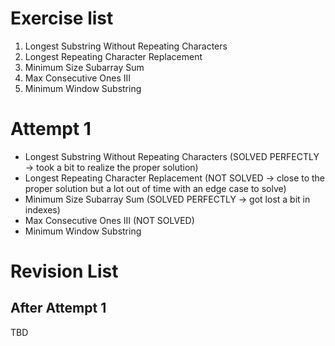 # Exercise list
1. Longest Substring Without Repeating Characters
2. Longest Repeating Character Replacement
3. Minimum Size Subarray Sum
4. Max Consecutive Ones III
5. Minimum Window Substring

# Attempt 1
* Longest Substring Without Repeating Characters (SOLVED PERFECTLY -> took a bit to realize the proper solution)
* Longest Repeating Character Replacement (NOT SOLVED -> close to the proper solution but a lot out of time with an edge case to solve)
* Minimum Size Subarray Sum (SOLVED PERFECTLY -> got lost a bit in indexes)
* Max Consecutive Ones III (NOT SOLVED)
* Minimum Window Substring


# Revision List
## After Attempt 1
TBD
